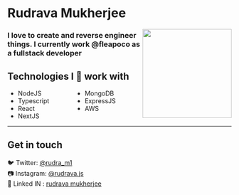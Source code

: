 <div>
<h1> Rudrava Mukherjee </h1>
  <img align='right' src='https://media.giphy.com/media/iIqmM5tTjmpOB9mpbn/giphy.gif' width='200"'>
</div>

<h3>I love to create and reverse engineer things. I currently work @fleapoco as a fullstack developer</h3>

<h2> Technologies I 💖 work with </h2>
<ul style="display: flex; gap: 5rem ">
<div>
  <li>NodeJS</li>
  <li>Typescript</li>
  <li>React</li>
  <li>NextJS</li>
</div>
<div>
  <li>MongoDB</li>
  <li>ExpressJS</li>
  <li>AWS</li>
</div>

</ul>

<hr>
<h2> Get in touch </h2> 
 🐦 Twitter:  <a href="https://twitter.com/rudra_m1" target="_blank">@rudra_m1</a><br>
 📷 Instagram:  <a href="https://instagram.com/rudrava.js" target="_blank">@rudrava.js</a><br>
 🤵 Linked IN : <a href="https://www.linkedin.com/in/rudrava-mukherjee" target="_blank">rudrava mukherjee</a>
 
